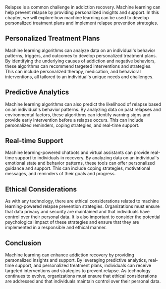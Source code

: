 
Relapse is a common challenge in addiction recovery. Machine learning can help prevent relapse by providing personalized insights and support. In this chapter, we will explore how machine learning can be used to develop personalized treatment plans and implement relapse prevention strategies.

Personalized Treatment Plans
----------------------------

Machine learning algorithms can analyze data on an individual's behavior patterns, triggers, and outcomes to develop personalized treatment plans. By identifying the underlying causes of addiction and negative behaviors, these algorithms can recommend targeted interventions and strategies. This can include personalized therapy, medication, and behavioral interventions, all tailored to an individual's unique needs and challenges.

Predictive Analytics
--------------------

Machine learning algorithms can also predict the likelihood of relapse based on an individual's behavior patterns. By analyzing data on past relapses and environmental factors, these algorithms can identify warning signs and provide early intervention before a relapse occurs. This can include personalized reminders, coping strategies, and real-time support.

Real-time Support
-----------------

Machine learning-powered chatbots and virtual assistants can provide real-time support to individuals in recovery. By analyzing data on an individual's emotional state and behavior patterns, these tools can offer personalized guidance and support. This can include coping strategies, motivational messages, and reminders of their goals and progress.

Ethical Considerations
----------------------

As with any technology, there are ethical considerations related to machine learning-powered relapse prevention strategies. Organizations must ensure that data privacy and security are maintained and that individuals have control over their personal data. It is also important to consider the potential psychological impact of these strategies and ensure that they are implemented in a responsible and ethical manner.

Conclusion
----------

Machine learning can enhance addiction recovery by providing personalized insights and support. By leveraging predictive analytics, real-time support, and personalized treatment plans, individuals can receive targeted interventions and strategies to prevent relapse. As technology continues to evolve, organizations must ensure that ethical considerations are addressed and that individuals maintain control over their personal data.
